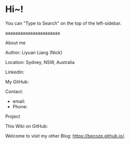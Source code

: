 # Hi~!

You can "Type to Search" on the top of the left-sidebar.



aaaaaaaaaaaaaaaaaaaaaa

About me

Author: Liyuan Liang  (Nick)

Location: Sydney, NSW, Australia 

LinkedIn: 

My GitHub: 

Contact: 

- email: 
- Phone: 





Project

This Wiki on GitHub: 

Welcome to visit my other Blog: https://becoze.github.io/. 
